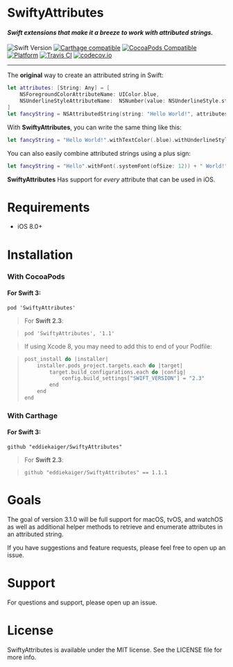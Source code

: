 # SwiftyAttributes

#### *Swift extensions that make it a breeze to work with attributed strings.*

![Swift Version](https://img.shields.io/badge/swift-3.0-orange.svg?style=flat)
[![Carthage compatible](https://img.shields.io/badge/Carthage-compatible-4BC51D.svg?style=flat)](https://github.com/Carthage/Carthage)
[![CocoaPods Compatible](https://img.shields.io/cocoapods/v/SwiftyAttributes.svg)](https://img.shields.io/cocoapods/v/SwiftyAttributes.svg)
[![Platform](https://img.shields.io/cocoapods/p/SwiftyAttributes.svg?style=flat)](http://cocoapods.org/pods/SwiftyAttributes)
[![Travis CI](https://travis-ci.org/eddiekaiger/SwiftyAttributes.svg?branch=master)](https://travis-ci.org/eddiekaiger/SwiftyAttributes.svg?branch=master)
[![codecov.io](http://codecov.io/github/eddiekaiger/SwiftyAttributes/coverage.svg?branch=master)](http://codecov.io/github/eddiekaiger/SwiftyAttributes/coverage.svg?branch=master)

---

The **original** way to create an attributed string in Swift:

````swift
let attributes: [String: Any] = [
    NSForegroundColorAttributeName: UIColor.blue, 
    NSUnderlineStyleAttributeName:  NSNumber(value: NSUnderlineStyle.styleSingle.rawValue)
]
let fancyString = NSAttributedString(string: "Hello World!", attributes: attributes) 
````

With **SwiftyAttributes**, you can write the same thing like this:

````swift
let fancyString = "Hello World!".withTextColor(.blue).withUnderlineStyle(.styleSingle)
````

You can also easily combine attributed strings using a plus sign:

````swift
let fancyString = "Hello".withFont(.systemFont(ofSize: 12)) + " World!".withFont(.systemFont(ofSize: 18))
````

**SwiftyAttributes** Has support for *every* attribute that can be used in iOS.

# Requirements

* iOS 8.0+

# Installation

### With CocoaPods

#### For **Swift 3**:

`pod 'SwiftyAttributes'`

> For **Swift 2.3**:

> `pod 'SwiftyAttributes', '1.1'`

> If using Xcode 8, you may need to add this to end of your Podfile:

> ```swift
> post_install do |installer|
>     installer.pods_project.targets.each do |target| 
>         target.build_configurations.each do |config| 
>             config.build_settings["SWIFT_VERSION"] = "2.3"
>         end
>     end
> end
> ```

### With Carthage

#### For **Swift 3**:

`github "eddiekaiger/SwiftyAttributes"`

> For **Swift 2.3**:

> `github "eddiekaiger/SwiftyAttributes" == 1.1.1`

# Goals

The goal of version 3.1.0 will be full support for macOS, tvOS, and watchOS as well as additional helper methods to retrieve and enumerate attributes in an attributed string.

If you have suggestions and feature requests, please feel free to open up an issue.

# Support

For questions and support, please open up an issue.

# License

SwiftyAttributes is available under the MIT license. See the LICENSE file for more info.
